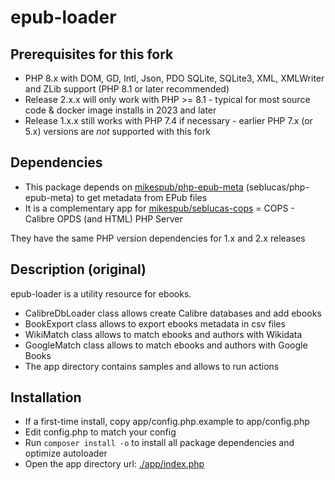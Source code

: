 # epub-loader

## Prerequisites for this fork
-	PHP 8.x with DOM, GD, Intl, Json, PDO SQLite, SQLite3, XML, XMLWriter and ZLib support (PHP 8.1 or later recommended)
- Release 2.x.x will only work with PHP >= 8.1 - typical for most source code & docker image installs in 2023 and later
- Release 1.x.x still works with PHP 7.4 if necessary - earlier PHP 7.x (or 5.x) versions are *not* supported with this fork

## Dependencies

- This package depends on [mikespub/php-epub-meta](https://packagist.org/packages/mikespub/php-epub-meta) (seblucas/php-epub-meta) to get metadata from EPub files
- It is a complementary app for [mikespub/seblucas-cops](https://packagist.org/packages/mikespub/seblucas-cops) = COPS - Calibre OPDS (and HTML) PHP Server

They have the same PHP version dependencies for 1.x and 2.x releases

## Description (original)

epub-loader is a utility resource for ebooks.

- CalibreDbLoader class allows create Calibre databases and add ebooks
- BookExport class allows to export ebooks metadata in csv files
- WikiMatch class allows to match ebooks and authors with Wikidata
- GoogleMatch class allows to match ebooks and authors with Google Books
- The app directory contains samples and allows to run actions

## Installation

- If a first-time install, copy app/config.php.example to app/config.php
- Edit config.php to match your config
- Run `composer install -o` to install all package dependencies and optimize autoloader
- Open the app directory url: [./app/index.php](./app/index.php)

